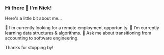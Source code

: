 ### Hi there 👋 I'm Nick!

Here's a little bit about me...

🔭 I’m currently looking for a remote employment opportunity.
🌱 I’m currently learning data structures & algorithms.
💬 Ask me about transitioning from accounting to software engineering.

Thanks for stopping by!

<!--
**nickabate/nickabate** is a ✨ _special_ ✨ repository because its `README.md` (this file) appears on your GitHub profile.

Here are some ideas to get you started:

- 🔭 I’m currently working on ...
- 🌱 I’m currently learning ...
- 👯 I’m looking to collaborate on ...
- 🤔 I’m looking for help with ...
- 💬 Ask me about ...
- 📫 How to reach me: ...
- 😄 Pronouns: ...
- ⚡ Fun fact: ...
-->
